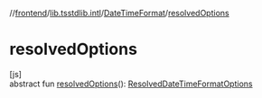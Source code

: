 //[frontend](../../../index.md)/[lib.tsstdlib.intl](../index.md)/[DateTimeFormat](index.md)/[resolvedOptions](resolved-options.md)

# resolvedOptions

[js]\
abstract fun [resolvedOptions](resolved-options.md)(): [ResolvedDateTimeFormatOptions](../-resolved-date-time-format-options/index.md)
